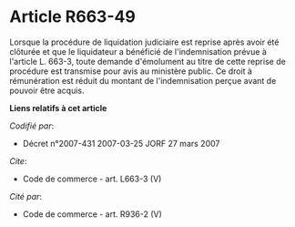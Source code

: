 # Article R663-49

Lorsque la procédure de liquidation judiciaire est reprise après avoir été clôturée et que le liquidateur a bénéficié de
l'indemnisation prévue à l'article L. 663-3, toute demande d'émolument au titre de cette reprise de procédure est transmise
pour avis au ministère public. Ce droit à rémunération est réduit du montant de l'indemnisation perçue avant de pouvoir être
acquis.

**Liens relatifs à cet article**

_Codifié par_:

  - Décret n°2007-431 2007-03-25 JORF 27 mars 2007

_Cite_:

  - Code de commerce - art. L663-3 (V)

_Cité par_:

  - Code de commerce - art. R936-2 (V)
